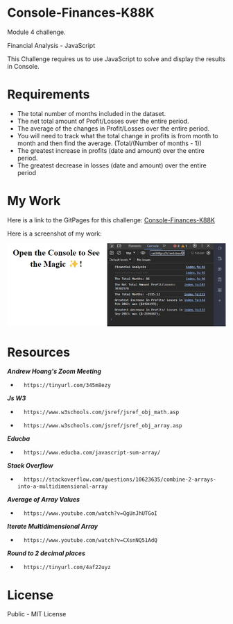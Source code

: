 # Console-Finances-K88K
Module 4 challenge.

Financial Analysis - JavaScript

This Challenge requires us to use JavaScript to solve and display the results in Console.

# Requirements

* The total number of months included in the dataset.
* The net total amount of Profit/Losses over the entire period.
* The average of the changes in Profit/Losses over the entire period.
* You will need to track what the total change in profits is from month to month and then find the average. (Total/(Number of months - 1))
* The greatest increase in profits (date and amount) over the entire period.
* The greatest decrease in losses (date and amount) over the entire period

# My Work

Here is a link to the GitPages for this challenge: [Console-Finances-K88K](https://king88kayo.github.io/Console-Finances-K88K/)

Here is a screenshot of my work:

![](images/workc4cf.jpg)

# Resources

***Andrew Hoang's Zoom Meeting***
*       https://tinyurl.com/345m8ezy
***Js W3***
*       https://www.w3schools.com/jsref/jsref_obj_math.asp
*       https://www.w3schools.com/jsref/jsref_obj_array.asp
***Educba***
*       https://www.educba.com/javascript-sum-array/
***Stack Overflow***
*       https://stackoverflow.com/questions/10623635/combine-2-arrays-into-a-multidimensional-array
***Average of Array Values***
*       https://www.youtube.com/watch?v=QgUnJhUTGoI
***Iterate Multidimensional Array***
*       https://www.youtube.com/watch?v=CXsnNQ51AdQ
***Round to 2 decimal places***
*       https://tinyurl.com/4af22uyz

# License

Public - MIT License